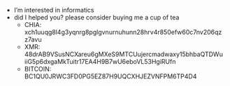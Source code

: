 - I’m interested in informatics
- did I helped you? please consider buying me a cup of tea
  - CHIA: xch1uuqg8l4g3yqnrg8pglgvnurnuhunn28hrv4r850efw60c7nv206qzz7avu
  - XMR: 48drAB9VSusNCXareu6gMXeS9MTCUujercmadwaxy15bhbaQTDWuiiG5p6dxgaMkTuitr17EA4H9B7wU6eboVL53HgiRUfn
  - BITCOIN: BC1QU0JRWC3FD0PG5EZ87H9UQCXHJEZVNFPM6TP4D4
